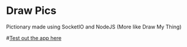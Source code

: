 # Draw Pics
Pictionary made using SocketIO and NodeJS (More like Draw My Thing)

#[Test out the app here](https://draw-pics.herokuapp.com)
